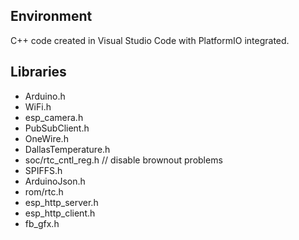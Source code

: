 ## Environment
C++ code created in Visual Studio Code with PlatformIO integrated.

## Libraries
- Arduino.h
- WiFi.h
- esp_camera.h
- PubSubClient.h
- OneWire.h
- DallasTemperature.h
- soc/rtc_cntl_reg.h     // disable brownout problems
- SPIFFS.h
- ArduinoJson.h
- rom/rtc.h
- esp_http_server.h
- esp_http_client.h
- fb_gfx.h

